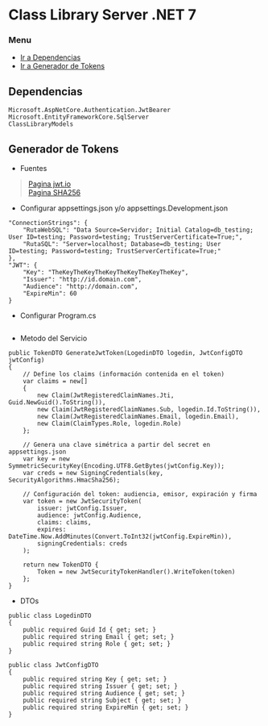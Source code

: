 ﻿# Class Library Server .NET 7

### Menu
* [Ir a Dependencias](#dependencias)
* [Ir a Generador de Tokens](#generador-de-tokens)

## Dependencias
```
Microsoft.AspNetCore.Authentication.JwtBearer
Microsoft.EntityFrameworkCore.SqlServer
ClassLibraryModels
```

## Generador de Tokens
* Fuentes
>[Pagina jwt.io](https://jwt.io) <br>
>[Pagina SHA256](https://tools.keycdn.com/sha256-online-generator)

* Configurar appsettings.json y/o appsettings.Development.json
```
"ConnectionStrings": {
    "RutaWebSQL": "Data Source=Servidor; Initial Catalog=db_testing; User ID=testing; Password=testing; TrustServerCertificate=True;",
    "RutaSQL": "Server=localhost; Database=db_testing; User ID=testing; Password=testing; TrustServerCertificate=True;"
},
"JWT": {
    "Key": "TheKeyTheKeyTheKeyTheKeyTheKeyTheKey",
    "Issuer": "http://id.domain.com",
    "Audience": "http://domain.com",
    "ExpireMin": 60
}
```
* Configurar Program.cs
```
```
* Metodo del Servicio
```
public TokenDTO GenerateJwtToken(LogedinDTO logedin, JwtConfigDTO jwtConfig)
{
    // Define los claims (información contenida en el token)
    var claims = new[]
    {
        new Claim(JwtRegisteredClaimNames.Jti, Guid.NewGuid().ToString()),
        new Claim(JwtRegisteredClaimNames.Sub, logedin.Id.ToString()),
        new Claim(JwtRegisteredClaimNames.Email, logedin.Email),
        new Claim(ClaimTypes.Role, logedin.Role)
    };

    // Genera una clave simétrica a partir del secret en appsettings.json
    var key = new SymmetricSecurityKey(Encoding.UTF8.GetBytes(jwtConfig.Key));
    var creds = new SigningCredentials(key, SecurityAlgorithms.HmacSha256);

    // Configuración del token: audiencia, emisor, expiración y firma
    var token = new JwtSecurityToken(
        issuer: jwtConfig.Issuer,
        audience: jwtConfig.Audience,
        claims: claims,
        expires: DateTime.Now.AddMinutes(Convert.ToInt32(jwtConfig.ExpireMin)),
        signingCredentials: creds
    );

    return new TokenDTO {
        Token = new JwtSecurityTokenHandler().WriteToken(token)
    };
}
```
* DTOs
```
public class LogedinDTO
{
    public required Guid Id { get; set; }
    public required string Email { get; set; }
    public required string Role { get; set; }
}

public class JwtConfigDTO
{
    public required string Key { get; set; }
    public required string Issuer { get; set; }
    public required string Audience { get; set; }
    public required string Subject { get; set; }
    public required string ExpireMin { get; set; }
}
```

